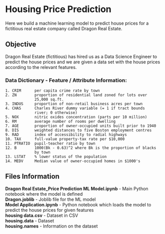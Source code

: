 # Housing Price Prediction
Here we build a machine learning model to predict house prices for a fictitious real estate company called Dragon Real Estate.

## Objective
Dragon Real Estate (fictitious) has hired us as a Data Science Engineer to predict the house prices and we are given a data set with the house prices according to the relevant features.

### Data Dictionary - Feature / Attribute Information:

    1. CRIM      per capita crime rate by town
    2. ZN        proportion of residential land zoned for lots over 
                 25,000 sq.ft.
    3. INDUS     proportion of non-retail business acres per town
    4. CHAS      Charles River dummy variable (= 1 if tract bounds 
                 river; 0 otherwise)
    5. NOX       nitric oxides concentration (parts per 10 million)
    6. RM        average number of rooms per dwelling
    7. AGE       proportion of owner-occupied units built prior to 1940
    8. DIS       weighted distances to five Boston employment centres
    9. RAD       index of accessibility to radial highways
    10. TAX      full-value property-tax rate per $10,000
    11. PTRATIO  pupil-teacher ratio by town
    12. B        1000(Bk - 0.63)^2 where Bk is the proportion of blacks 
                 by town
    13. LSTAT    % lower status of the population
    14. MEDV     Median value of owner-occupied homes in $1000's

## Files Information

**Dragon Real Estate_Price Prediction ML Model.ipynb** - Main Python notebook where the model is defined<br>
**Dragon.joblib** - Joblib file for the ML model<br>
**Model Application.ipynb** - Python notebook which loads the model to predict the house prices for given features<br>
**housing data.csv** - Dataset in CSV<br>
**housing.data** - Dataset<br>
**housing.names** - Information on the dataset
